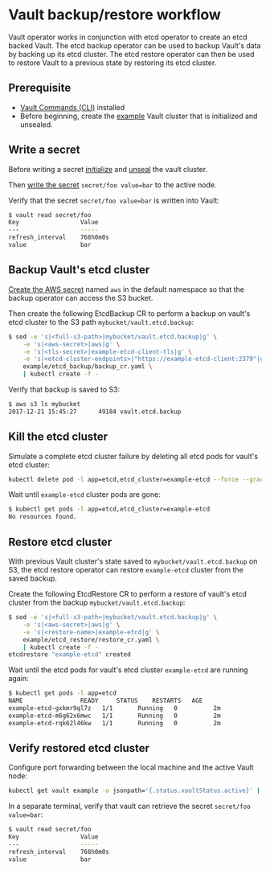 # Vault backup/restore workflow

Vault operator works in conjunction with etcd operator to create an etcd backed Vault.
The etcd backup operator can be used to backup Vault's data by backing up its etcd cluster. 
The etcd restore operator can then be used to restore Vault to a previous state by restoring its etcd cluster.

## Prerequisite

* [Vault Commands (CLI)][vault-cli] installed
* Before beginning, create the [example][example_vault] Vault cluster that is initialized and unsealed.

## Write a secret

Before writing a secret [initialize][vault_init] and [unseal][vault_unseal] the vault cluster.

Then [write the secret][vault_write] `secret/foo value=bar` to the active node.

Verify that the secret `secret/foo value=bar` is written into Vault:

```sh
$ vault read secret/foo
Key             	Value
---             	-----
refresh_interval	768h0m0s
value           	bar
```

## Backup Vault's etcd cluster

[Create the AWS secret][set_aws] named `aws` in the default namespace so that the backup operator can access the S3 bucket.

Then create the following EtcdBackup CR to perform a backup on vault's etcd cluster to the S3 path `mybucket/vault.etcd.backup`:

```sh
$ sed -e 's|<full-s3-path>|mybucket/vault.etcd.backup|g' \
    -e 's|<aws-secret>|aws|g' \
    -e 's|<tls-secret>|example-etcd-client-tls|g' \
    -e 's|<etcd-cluster-endpoints>|"https://example-etcd-client:2379"|g' \
    example/etcd_backup/backup_cr.yaml \
    | kubectl create -f -
```

Verify that backup is saved to S3:

```sh
$ aws s3 ls mybucket
2017-12-21 15:45:27      49184 vault.etcd.backup
```

## Kill the etcd cluster

Simulate a complete etcd cluster failure by deleting all etcd pods for vault's etcd cluster:

```sh
kubectl delete pod -l app=etcd,etcd_cluster=example-etcd --force --grace-period=0
```

Wait until `example-etcd` cluster pods are gone:

```sh
$ kubectl get pods -l app=etcd,etcd_cluster=example-etcd
No resources found.
```

## Restore etcd cluster

With previous Vault cluster's state saved to `mybucket/vault.etcd.backup` on S3, the etcd restore operator can restore `example-etcd` cluster from the saved backup.

Create the following EtcdRestore CR to perform a restore of vault's etcd cluster from the backup `mybucket/vault.etcd.backup`:

```sh
$ sed -e 's|<full-s3-path>|mybucket/vault.etcd.backup|g' \
    -e 's|<aws-secret>|aws|g' \
    -e 's|<restore-name>|example-etcd|g' \
    example/etcd_restore/restore_cr.yaml \
    | kubectl create -f -
etcdrestore "example-etcd" created
```

Wait until the etcd pods for vault's etcd cluster `example-etcd` are running again:

```sh
$ kubectl get pods -l app=etcd
NAME                READY     STATUS    RESTARTS   AGE
example-etcd-gxkmr9ql7z   1/1       Running   0          2m
example-etcd-m6g62x6mwc   1/1       Running   0          2m
example-etcd-rqk62l46kw   1/1       Running   0          2m
```

## Verify restored etcd cluster

Configure port forwarding between the local machine and the active Vault node:

```sh
kubectl get vault example -o jsonpath='{.status.vaultStatus.active}' | xargs -0 -I {} kubectl port-forward {} 8200
```

In a separate terminal, verify that vault can retrieve the secret `secret/foo value=bar`:

```sh
$ vault read secret/foo
Key             	Value
---             	-----
refresh_interval	768h0m0s
value           	bar
```

[set_aws]:https://github.com/coreos/etcd-operator/blob/master/doc/user/walkthrough/backup-operator.md#setup-aws-secret
[vault_write]:https://github.com/coreos-inc/vault-operator/blob/master/doc/user/vault.md#writing-secrets-to-the-active-node
[vault_unseal]:https://github.com/coreos-inc/vault-operator/blob/master/doc/user/vault.md#unsealing-a-sealed-node
[vault_init]:https://github.com/coreos-inc/vault-operator/blob/master/doc/user/vault.md#initializing-a-vault-cluster
[vault_configured]:https://github.com/coreos-inc/vault-operator/blob/master/README.md#getting-started
[readme]:https://github.com/coreos-inc/vault-operator/blob/master/README.md
[vault-cli]: https://www.vaultproject.io/docs/install/index.html
[example_vault]:./example_vault.yaml
